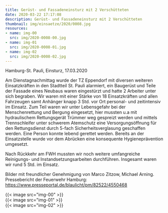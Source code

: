 ```yaml
---
title: Gerüst- und Fassadeneinsturz mit 2 Verschütteten
date: 2020-03-22 17:17:08
description: Gerüst- und Fassadeneinsturz mit 2 Verschütteten
thumbnail: img/einsaetze/2020/0008.jpg
resources:
- name: img-00
  src: img/2020-0008-00.jpg
- name: img-01
  src: img/2020-0008-01.jpg
- name: img-02
  src: img/2020-0008-02.jpg
---
```


Hamburg-St. Pauli, Einsturz, 17.03.2020

Am Dienstagnachmittag wurde der TZ Eppendorf mit diversen weiteren Einsatzkräften in den Stadtteil St.
Pauli alarmiert, ein Baugerüst und Teile der Fassade eines Neubaus waren eingestürzt und hatte 2 Arbeiter unter sich begraben.
Wir waren mit einer Stärke von 18 Einsatzkräften und allen Fahrzeugen samt Anhänger knapp 3 Std.
vor Ort personal- und zeitintensiv im Einsatz.
Zum Teil waren wir unter Lebensgefahr bei der Menschenrettung und Bergung eingesetzt, hier mussten u.a mit hydraulischem Rettungsgerät Trümmer weg gespreizt werden und mittels Trennschleifer unter schwerem Atemschutz eine Versorgungsöffnung für den Rettungsdienst durch 5-fach Sicherheitsverglasung geschaffen werden.
Eine Person konnte lebend gerettet werden.
Bereits an der Einsatzstelle wurde vor dem Abrücken eine konsequente Hygieneprävention umgesetzt.

Nach Rückkehr am FWH mussten wir noch weitere umfangreiche Reinigungs- und Instandsetzungsarbeiten durchführen.
Insgesamt waren wir rund 5 Std. im Einsatz.

Bilder mit freundlicher Genehmigung von Marco Zitzow, Michael Arning.  
Pressebericht der Feuerwehr Hamburg: https://www.presseportal.de/blaulicht/pm/82522/4550468

{{< image src="img-00" >}}  
{{< image src="img-01" >}}  
{{< image src="img-02" >}}  
